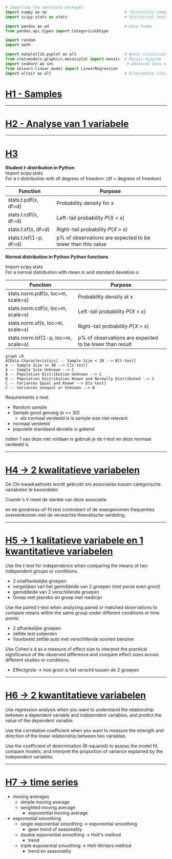 ```py
# Importing the necessary packages
import numpy as np                                  # "Scientific computing"
import scipy.stats as stats                         # Statistical tests

import pandas as pd                                 # Data Frame
from pandas.api.types import CategoricalDtype

import random
import math

import matplotlib.pyplot as plt                     # Basic visualisation
from statsmodels.graphics.mosaicplot import mosaic  # Mosaic diagram
import seaborn as sns                                # Advanced data visualisation
from sklearn.linear_model import LinearRegression
import altair as alt                                # Alternative visualisation system
```

# [H1 - Samples](./Pythat0n/H1.md)

---

# [H2 - Analyse van 1 variabele](./Pythat0n/H2.md)

---

# [H3](./Pythat0n/H3.md)

**Student $t$-distribution in Python**  
Import scipy.stats  
For a $t$-distribution with df degrees of freedom: (df = degrees of freedom)

| **Function**           | **Purpose**                                                 |
| ---------------------- | ----------------------------------------------------------- |
| stats.t.pdf(x, df=d)   | Probability density for $x$                                 |
| stats.t.cdf(x, df=d)   | Left-tail probability 𝑃(𝑋 < x)                              |
| stats.t.sf(x, df=d)    | Right-tail probability 𝑃(𝑋 > x)                             |
| stats.t.isf(1-p, df=d) | p% of observations are expected to be lower than this value |

**Normal distribution in Python**
**Python functions**

Import scipy.stats  
For a normal distribution with mean m and standard deviation s:

| **Function**                        | **Purpose**                                             |
| ----------------------------------- | ------------------------------------------------------- |
| stats.norm.pdf(x, loc=m, scale=s)   | Probability density at $x$                              |
| stats.norm.cdf(x, loc=m, scale=s)   | Left-tail probability 𝑃(𝑋 < x)                          |
| stats.norm.sf(x, loc=m, scale=s)    | Right-tail probability 𝑃(𝑋 > x)                         |
| stats.norm.isf(1-p, loc=m, scale=s) | p% of observations are expected to be lower than result |

```mermaid
graph LR
A[Data Characteristics] -- Sample Size < 30 --> B[t-test]
A -- Sample Size >= 30 --> C[z-test]
A -- Sample Size Unknown --> C
B -- Population Distribution Unknown --> C
B -- Population Distribution Known and Normally Distributed --> C
C -- Variances Equal and Known --> D[z-test]
C -- Variances Unequal or Unknown --> B
```

Requirements z-test:

- Random sample
- Sample groot genoeg (n >= 30)
  - als normaal verdeeld is is sample size niet relevant
- normaal verdeeld
- populatie standaard deviatie is gekend

indien 1 van deze niet voldaan is gebruik je de t-test en deze normaal verdeeld is

---

# [H4 -> 2 kwalitatieve variabelen](./Pythat0n/H4.md)

De Chi-kwadraattoets wordt gebruikt om associaties tussen categorische variabelen te beoordelen

Cramér's V meet de sterkte van deze associatie

en de goodness-of-fit test controleert of de waargenomen frequenties overeenkomen met de verwachte theoretische verdeling.

---

# [H5 -> 1 kalitatieve variabele en 1 kwantitatieve variabelen](./Pythat0n/H5.md)

Use the t-test for independence when comparing the means of two independent groups or conditions.

- 2 onafhankelijke groepen
- vergelijken van het gemiddelde van 2 groepen (niet perse even groot)
- gemiddelde van 2 verschillende groepen
- Groep met placebo en groep met medicijn

Use the paired t-test when analyzing paired or matched observations to compare means within the same group under different conditions or time points.

- 2 afhankelijke groepen
- zelfde test subjecten
- Voorbeeld zelfde auto met verschillende soorten benzine

Use Cohen's d as a measure of effect size to interpret the practical significance of the observed difference and compare effect sizes across different studies or conditions.

- Effectgrote -> hoe groot is het verschil tussen de 2 groepen

---

# [H6 -> 2 kwantitatieve variabelen](./Pythat0n/H6.md)

Use regression analysis when you want to understand the relationship between a dependent variable and independent variables, and predict the value of the dependent variable.

Use the correlation coefficient when you want to measure the strength and direction of the linear relationship between two variables.

Use the coefficient of determination (R-squared) to assess the model fit, compare models, and interpret the proportion of variance explained by the independent variables.

---

# [H7 -> time series](./Pythat0n/H7.md)

- moving averages
  - simple moving average
  - weighted moving average
    - exponential moving average
- exponential smoothing
  - single exponential smoothing -> exponential smoothing
    - geen trend of seasonality
  - double exponential smoothing -> Holt's method
    - trend
  - triple exponential smoothing -> Holt-Winters method
    - trend en seasonality
